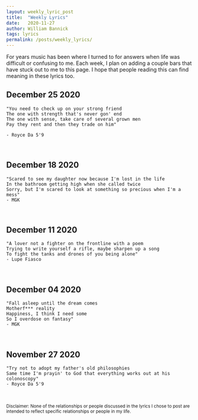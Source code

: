 ```yaml
---
layout: weekly_lyric_post
title:  "Weekly Lyrics"
date:   2020-11-27
author: William Bannick
tags: lyrics
permalink: /posts/weekly_lyrics/
---
```


For years music has been where I turned to for answers when life was difficult or confusing to me. Each week, I plan on adding a couple bars that have stuck out to me to this page. I hope that people reading this can find meaning in these lyrics too.
<br>

## December 25 2020
```
"You need to check up on your strong friend
The one with strength that's never gon' end
The one with sense, take care of several grown men
Pay they rent and then they trade on him"

- Royce Da 5'9
```
<br>

## December 18 2020
```
"Scared to see my daughter now because I'm lost in the life
In the bathroom getting high when she called twice
Sorry, but I'm scared to look at something so precious when I'm a mess"
- MGK
```
<br>

## December 11 2020
```
"A lover not a fighter on the frontline with a poem
Trying to write yourself a rifle, maybe sharpen up a song
To fight the tanks and drones of you being alone"
- Lupe Fiasco
```
<br>

## December 04 2020
```
"Fall asleep until the dream comes
Motherf*** reality
Happiness, I think I need some
So I overdose on fantasy"
- MGK
```
<br>

## November 27 2020
```
"Try not to adopt my father's old philosophies
Same time I'm prayin' to God that everything works out at his colonoscopy"
- Royce Da 5'9
```
<br>

<small>Disclaimer: None of the relationships or people discussed in the lyrics I chose to post are intended to reflect specific relationships or people in my life.</small>

